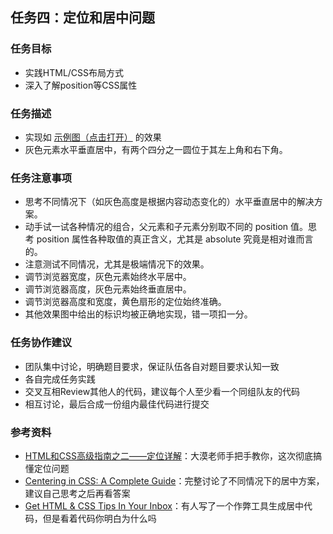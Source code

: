 <h2>任务四：定位和居中问题</h2>
<h3>任务目标</h3>
<ul>
	<li>实践HTML/CSS布局方式</li>
	<li>深入了解position等CSS属性</li>
</ul>

<h3>任务描述</h3>
<ul>
	<li>实现如 <a target="_blank" href="http://7xrp04.com1.z0.glb.clouddn.com/task_1_4_1.png">示例图（点击打开）</a> 的效果</li>
	<li>灰色元素水平垂直居中，有两个四分之一圆位于其左上角和右下角。</li>
</ul>

<h3>任务注意事项</h3>
<ul>
	<li>思考不同情况下（如灰色高度是根据内容动态变化的）水平垂直居中的解决方案。</li>
	<li>动手试一试各种情况的组合，父元素和子元素分别取不同的 position 值。思考 position 属性各种取值的真正含义，尤其是 absolute 究竟是相对谁而言的。</li>
	<li>注意测试不同情况，尤其是极端情况下的效果。</li>
    <li>调节浏览器宽度，灰色元素始终水平居中。</li>
    <li>调节浏览器高度，灰色元素始终垂直居中。</li>
    <li>调节浏览器高度和宽度，黄色扇形的定位始终准确。</li>
    <li>其他效果图中给出的标识均被正确地实现，错一项扣一分。</li>
</ul>

<h3>任务协作建议</h3>
<ul>
	<li>团队集中讨论，明确题目要求，保证队伍各自对题目要求认知一致</li>
	<li>各自完成任务实践</li>
	<li>交叉互相Review其他人的代码，建议每个人至少看一个同组队友的代码</li>
	<li>相互讨论，最后合成一份组内最佳代码进行提交</li>
</ul>

<h3>参考资料</h3>
<ul>
    <li><a target="_blank" href="http://www.w3cplus.com/css/advanced-html-css-lesson2-detailed-css-positioning.html">HTML和CSS高级指南之二——定位详解</a>：大漠老师手把手教你，这次彻底搞懂定位问题</li>
    <li><a target="_blank" href="https://css-tricks.com/centering-css-complete-guide/">Centering in CSS: A Complete Guide</a>：完整讨论了不同情况下的居中方案，建议自己思考之后再看答案</li>
    <li><a target="_blank" href="http://howtocenterincss.com/">Get HTML & CSS Tips In Your Inbox</a>：有人写了一个作弊工具生成居中代码，但是看着代码你明白为什么吗</li>
</ul></div>
